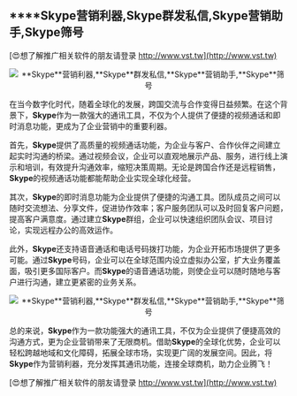 ## ****Skype**营销利器,**Skype**群发私信,**Skype**营销助手,**Skype**筛号**

[😍想了解推广相关软件的朋友请登录 http://www.vst.tw](http://www.vst.tw)

 <center><img src="https://vst.tw/MP4/tuiguang/png/8.png" alt="**Skype**营销利器,**Skype**群发私信,**Skype**营销助手,**Skype**筛号"></center>

在当今数字化时代，随着全球化的发展，跨国交流与合作变得日益频繁。在这个背景下，**Skype**作为一款强大的通讯工具，不仅为个人提供了便捷的视频通话和即时消息功能，更成为了企业营销中的重要利器。

首先，**Skype**提供了高质量的视频通话功能，为企业与客户、合作伙伴之间建立起实时沟通的桥梁。通过视频会议，企业可以直观地展示产品、服务，进行线上演示和培训，有效提升沟通效率，缩短决策周期。无论是跨国合作还是远程销售，**Skype**的视频通话功能都能帮助企业实现全球化经营。

其次，**Skype**的即时消息功能为企业提供了便捷的沟通工具。团队成员之间可以随时交流想法、分享文件，促进协作效率；客户服务团队可以及时回复客户问题，提高客户满意度。通过建立**Skype**群组，企业可以快速组织团队会议、项目讨论，实现远程办公的高效运作。

此外，**Skype**还支持语音通话和电话号码拨打功能，为企业开拓市场提供了更多可能。通过**Skype**号码，企业可以在全球范围内设立虚拟办公室，扩大业务覆盖面，吸引更多国际客户。而**Skype**的语音通话功能，则使企业可以随时随地与客户进行沟通，建立更紧密的业务关系。

 <center><img src="https://vst.tw/MP4/tuiguang/png/2.png" alt="**Skype**营销利器,**Skype**群发私信,**Skype**营销助手,**Skype**筛号"></center>

总的来说，**Skype**作为一款功能强大的通讯工具，不仅为企业提供了便捷高效的沟通方式，更为企业营销带来了无限商机。借助**Skype**的全球化优势，企业可以轻松跨越地域和文化障碍，拓展全球市场，实现更广阔的发展空间。因此，将**Skype**作为营销利器，充分发挥其通讯功能，连接全球商机，助力企业腾飞！

[😍想了解推广相关软件的朋友请登录 http://www.vst.tw](http://www.vst.tw)



